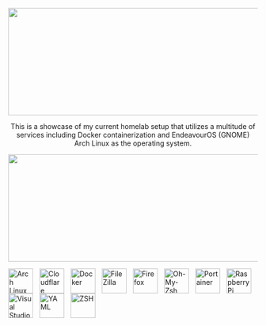 <p align="center"><img width="810" height="217" src="https://github.com/user-attachments/assets/d35f2e80-8a4d-4a84-b283-f917afadddc6" /></p>
<p align="center">This is a showcase of my current homelab setup that utilizes a multitude of services including Docker containerization and EndeavourOS (GNOME) Arch Linux as the operating system.</p>

<p align="center"><img width="810" height="217" src="https://github.com/user-attachments/assets/32db50d3-fcf5-40cd-adac-ad7f7dea9c60" /></p>

<p>
  <img align="left" alt="Arch Linux" title="Arch Linux" width="50px" style="padding-right:10px;" src="https://cdn.jsdelivr.net/gh/devicons/devicon@latest/icons/archlinux/archlinux-original.svg"/>
  <img align="left" alt="Cloudflare" title="Cloudflare" width="50px" style="padding-right:10px;" src="https://cdn.jsdelivr.net/gh/devicons/devicon@latest/icons/cloudflare/cloudflare-original.svg"/>
  <img align="left" alt="Docker" title="Docker" width="50px" style="padding-right:10px;" src="https://cdn.jsdelivr.net/gh/devicons/devicon@latest/icons/docker/docker-original.svg"/>
  <img align="left" alt="FileZilla" title="FileZilla" width="50px" style="padding-right:10px;" src="https://cdn.jsdelivr.net/gh/devicons/devicon@latest/icons/filezilla/filezilla-original.svg"/>
  <img align="left" alt="Firefox" title="Firefox" width="50px" style="padding-right:10px;" src="https://cdn.jsdelivr.net/gh/devicons/devicon@latest/icons/firefox/firefox-original.svg"/>
  <img align="left" alt="Oh-My-Zsh" title="Oh-My-Zsh" width="50px" style="padding-right:10px;" src="https://cdn.jsdelivr.net/gh/devicons/devicon@latest/icons/ohmyzsh/ohmyzsh-original.svg"/>
  <img align="left" alt="Portainer" title="Portainer" width="50px" style="padding-right:10px;" src="https://cdn.jsdelivr.net/gh/devicons/devicon@latest/icons/portainer/portainer-original.svg"/>
  <img align="left" alt="Raspberry Pi" title="Raspberry Pi" width="50px" style="padding-right:10px;" src="https://cdn.jsdelivr.net/gh/devicons/devicon@latest/icons/raspberrypi/raspberrypi-original.svg"/>
  <img align="left" alt="Visual Studio Code" title="Visual Studio Code" width="50px" style="padding-right:10px;" src="https://cdn.jsdelivr.net/gh/devicons/devicon@latest/icons/vscode/vscode-original.svg"/>
  <img align="left" alt="YAML" title="YAML" width="50px" style="padding-right:10px;" src="https://cdn.jsdelivr.net/gh/devicons/devicon@latest/icons/yaml/yaml-original.svg"/>
  <img align="left" alt="ZSH" title="ZSH" width="50px" style="padding-right:10px;" src="https://cdn.jsdelivr.net/gh/devicons/devicon@latest/icons/zsh/zsh-original.svg"/>
</p>
